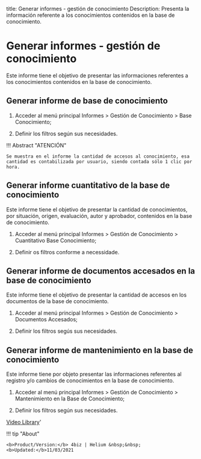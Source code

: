 title: Generar informes - gestión de conocimiento
Description: Presenta la información referente a los conocimientos contenidos en la base de conocimiento.
# Generar informes - gestión de conocimiento

Este informe tiene el objetivo de presentar las informaciones referentes a los
conocimientos contenidos en la base de conocimiento.

Generar informe de base de conocimiento
-------------------------------------------

1.  Acceder al menú principal Informes \> Gestión de Conocimiento \> Base
    Conocimiento;

2.  Definir los filtros según sus necesidades.

!!! Abstract "ATENCIÓN"

    Se muestra en el informe la cantidad de accesos al conocimiento, esa
    cantidad es contabilizada por usuario, siendo contada sólo 1 clic por
    hora.

Generar informe cuantitativo de la base de conocimiento
-----------------------------------------------------------

Este informe tiene el objetivo de presentar la cantidad de conocimientos, por
situación, origen, evaluación, autor y aprobador, contenidos en la base de
conocimiento.

1.  Acceder al menú principal Informes \> Gestión de Conocimiento \>
    Cuantitativo Base Conocimiento;

2.  Definir os filtros conforme a necessidade.

Generar informe de documentos accesados en la base de conocimiento
-----------------------------------------------------------------

Este informe tiene el objetivo de presentar la cantidad de accesos en los
documentos de la base de conocimiento.

1.  Acceder al menú principal Informes \> Gestión de Conocimiento \> Documentos
    Accesados;

2.  Definir los filtros segús sus necesidades.

Generar informe de mantenimiento en la base de conocimiento
----------------------------------------------------------

Este informe tiene por objeto presentar las informaciones referentes al registro
y/o cambios de conocimientos en la base de conocimiento.

1.  Acceder al menú principal Informes \> Gestión de Conocimiento \>
    Mantenimiento en la Base de Conocimiento;

2.  Definir los filtros según sus necesidades.



<i class='fa fa-youtube-play  fa-2x' style='color:#97ce17;vertical-align: middle;'> </i> [Video Library](https://www.youtube.com/playlist?list=PLB5qK2uzf2ROzG1nEl9sfg_Y3Hy6spefP)'

!!! tip "About"

    <b>Product/Version:</b> 4biz | Helium &nbsp;&nbsp;
    <b>Updated:</b>11/03/2021

